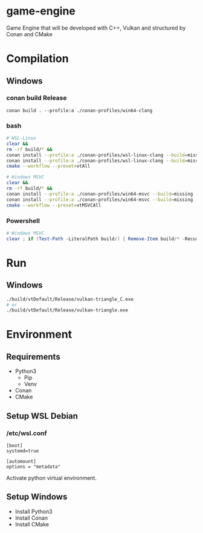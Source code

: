 # game-engine
Game Engine that will be developed with C++, Vulkan and structured by Conan and CMake

# Compilation
## Windows
### conan build Release
`conan build . --profile:a ./conan-profiles/win64-clang`

### bash
```bash
# WSL-Linux
clear &&
rm -rf build/* &&
conan install --profile:a ./conan-profiles/wsl-linux-clang --build=missing -s build_type=Debug . &&
conan install --profile:a ./conan-profiles/wsl-linux-clang --build=missing -s build_type=Release . &&
cmake --workflow --preset=vtAll
```
```bash
# Windows MSVC
clear &&
rm -rf build/* &&
conan install --profile:a ./conan-profiles/win64-msvc --build=missing -s build_type=Debug . &&
conan install --profile:a ./conan-profiles/win64-msvc --build=missing -s build_type=Release . &&
cmake --workflow --preset=vtMSVCAll
```
### Powershell
```powershell
# Windows MSVC
clear ; if (Test-Path -LiteralPath build/) { Remove-Item build/* -Recurse -Force } ; conan install --profile:a ./conan-profiles/win64-msvc --build=missing -s build_type=Debug . ; conan install --profile:a ./conan-profiles/win64-msvc --build=missing -s build_type=Release . ; cmake --workflow --preset=vtMSVCAll
```

# Run
## Windows
```bash
./build/vtDefault/Release/vulkan-triangle_C.exe
# or
./build/vtDefault/Release/vulkan-triangle.exe
```

# Environment
## Requirements
- Python3
    - Pip
    - Venv
- Conan
- CMake
## Setup WSL Debian
### /etc/wsl.conf
```
[boot]
systemd=true

[automount]
options = "metadata"
```
Activate python virtual environment.
## Setup Windows
- Install Python3
- Install Conan
- Install CMake
